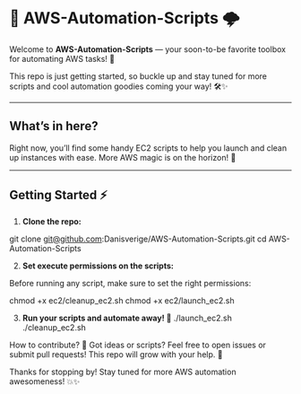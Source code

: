# 🚀 AWS-Automation-Scripts 🌩️

Welcome to **AWS-Automation-Scripts** — your soon-to-be favorite toolbox for automating AWS tasks! 🎉

This repo is just getting started, so buckle up and stay tuned for more scripts and cool automation goodies coming your way! 🛠️✨

---

## What’s in here?

Right now, you’ll find some handy EC2 scripts to help you launch and clean up instances with ease. More AWS magic is on the horizon! 🔮

---

## Getting Started ⚡

1. **Clone the repo:**

git clone git@github.com:Danisverige/AWS-Automation-Scripts.git
cd AWS-Automation-Scripts

2. **Set execute permissions on the scripts:**

Before running any script, make sure to set the right permissions:

chmod +x ec2/cleanup_ec2.sh
chmod +x ec2/launch_ec2.sh

3. **Run your scripts and automate away! 🚀**
./launch_ec2.sh
./cleanup_ec2.sh

How to contribute? 🤝
Got ideas or scripts? Feel free to open issues or submit pull requests! This repo will grow with your help. 🌱

Thanks for stopping by! Stay tuned for more AWS automation awesomeness! 💥✨
